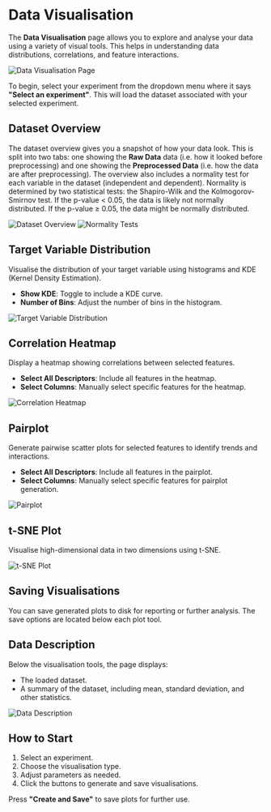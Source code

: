 # Data Visualisation
The **Data Visualisation** page allows you to explore and analyse your data using a variety of visual tools. This helps in understanding data distributions, correlations, and feature interactions.

![Data Visualisation Page](../_static/data-visualisation-page.png)

To begin, select your experiment from the dropdown menu where it says **"Select an experiment"**. This will load the dataset associated with your selected experiment.

## Dataset Overview
The dataset overview gives you a snapshot of how your data look. This is split into two tabs: one showing the **Raw Data** data (i.e. how it looked before preprocessing) and one showing the **Preprocessed Data** (i.e. how the data are after preprocessing). The overview also includes a normality test for each variable in the dataset (independent and dependent). Normality is determined by two statistical tests: the Shapiro-Wilk and the Kolmogorov-Smirnov test. If the p-value < 0.05, the data is likely not normally distributed. If the p-value ≥ 0.05, the data might be normally distributed.

![Dataset Overview](../_static/dataset-overview.png)
![Normality Tests](../_static/normality-tests.png)

## Target Variable Distribution
Visualise the distribution of your target variable using histograms and KDE (Kernel Density Estimation).

- **Show KDE**: Toggle to include a KDE curve.
- **Number of Bins**: Adjust the number of bins in the histogram.

![Target Variable Distribution](../_static/target-variable-distribution.png)

## Correlation Heatmap
Display a heatmap showing correlations between selected features.

- **Select All Descriptors**: Include all features in the heatmap.
- **Select Columns**: Manually select specific features for the heatmap.

![Correlation Heatmap](../_static/correlation-heatmap.png)

## Pairplot
Generate pairwise scatter plots for selected features to identify trends and interactions.

- **Select All Descriptors**: Include all features in the pairplot.
- **Select Columns**: Manually select specific features for pairplot generation.

![Pairplot](../_static/pairplot.png)

## t-SNE Plot
Visualise high-dimensional data in two dimensions using t-SNE.

![t-SNE Plot](../_static/tsne-plot.png)

## Saving Visualisations
You can save generated plots to disk for reporting or further analysis. The save options are located below each plot tool.

## Data Description
Below the visualisation tools, the page displays:
- The loaded dataset.
- A summary of the dataset, including mean, standard deviation, and other statistics.

![Data Description](../_static/data-description.png)

## How to Start
1. Select an experiment.
2. Choose the visualisation type.
3. Adjust parameters as needed.
4. Click the buttons to generate and save visualisations.

Press **"Create and Save"** to save plots for further use.
